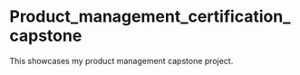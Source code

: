 # Product_management_certification_capstone

This showcases my product management capstone project. 
